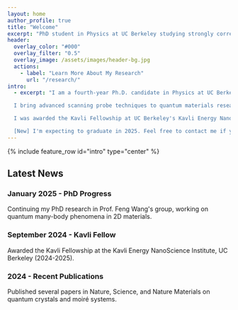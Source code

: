 ```yaml
---
layout: home
author_profile: true
title: "Welcome"
excerpt: "PhD student in Physics at UC Berkeley studying strongly correlated 2D electron systems with scanning tunneling microscopy"
header:
  overlay_color: "#000"
  overlay_filter: "0.5"
  overlay_image: /assets/images/header-bg.jpg
  actions:
    - label: "Learn More About My Research"
      url: "/research/"
intro: 
  - excerpt: "I am a fourth-year Ph.D. candidate in Physics at UC Berkeley in Prof. Feng Wang's group, focusing on strongly correlated two-dimensional electron systems. I earned my Bachelor of Science (2020) in Physics from the University of Chinese Academy of Sciences (UCAS). I also gained research experience at UC Berkeley as an undergraduate researcher in 2019.

  I bring advanced scanning probe techniques to quantum materials research, broadly including four key research themes. (1) Quantum many-body phenomena leverages scanning tunneling microscopy for studying Wigner crystals, quantum melting, and correlated electron systems with single-electron sensitivity. (2) Moiré superlattices focuses on van der Waals heterostructures and artificial atoms to explore exotic quantum phases and emergent phenomena. (3) Advanced microscopy techniques addresses photocurrent tunneling microscopy, atomic force microscopy variants, and multi-modal characterization for comprehensive materials understanding. (4) Two-dimensional materials integrates mechanical exfoliation, device fabrication, and polymer stacking to create novel quantum systems for fundamental physics studies.

  I was awarded the Kavli Fellowship at UC Berkeley's Kavli Energy NanoScience Institute (2024-2025). Before that, I spent time doing research at UC Berkeley as an undergraduate and contributed to machine learning applications in 2D materials identification.

  [New] I'm expecting to graduate in 2025. Feel free to contact me if you know of a position for which I could be a fit."
---
```


{% include feature_row id="intro" type="center" %}

## Latest News

### January 2025 - PhD Progress
Continuing my PhD research in Prof. Feng Wang's group, working on quantum many-body phenomena in 2D materials.

### September 2024 - Kavli Fellow
Awarded the Kavli Fellowship at the Kavli Energy NanoScience Institute, UC Berkeley (2024-2025).

### 2024 - Recent Publications
Published several papers in Nature, Science, and Nature Materials on quantum crystals and moiré systems.
